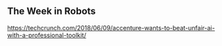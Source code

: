 ## The Week in Robots

https://techcrunch.com/2018/06/09/accenture-wants-to-beat-unfair-ai-with-a-professional-toolkit/
